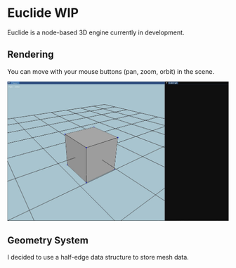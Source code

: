 # Euclide WIP

Euclide is a node-based 3D engine currently in development.

## Rendering

You can move with your mouse buttons (pan, zoom, orbit) in the scene.

![Image](./readme/interface.jpg)

## Geometry System

I decided to use a half-edge data structure to store mesh data.
